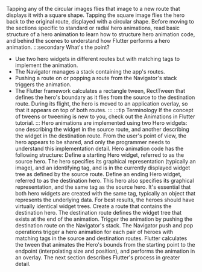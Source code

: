 Tapping any of the circular images flies that image to a new route
that displays it with a square shape.
Tapping the square image flies the hero back to
the original route, displayed with a circular shape.
Before moving to the sections specific to
standard
or radial hero animations,
read basic structure of a hero animation
to learn how to structure hero animation code,
and behind the scenes to understand
how Flutter performs a hero animation.
:::secondary What's the point?
* Use two hero widgets in different routes but with matching tags to
    implement the animation.
* The Navigator manages a stack containing the app's routes.
* Pushing a route on or popping a route from the Navigator's stack
    triggers the animation.
* The Flutter framework calculates a rectangle tween,
    RectTween that defines the hero's boundary
    as it flies from the source to the destination route.
    During its flight, the hero is moved to
    an application overlay, so that it appears on top of both routes.
:::
:::tip Terminology
If the concept of tweens or tweening is new to you,
check out the Animations in Flutter tutorial.
:::
Hero animations are implemented using two Hero
widgets: one describing the widget in the source route,
and another describing the widget in the destination route.
From the user's point of view, the hero appears to be shared, and
only the programmer needs to understand this implementation detail.
Hero animation code has the following structure:
Define a starting Hero widget, referred to as the source
   hero. The hero specifies its graphical representation
   (typically an image), and an identifying tag, and is in
   the currently displayed widget tree as defined by the source route.
Define an ending Hero widget, referred to as the destination hero.
   This hero also specifies its graphical representation,
   and the same tag as the source hero.
   It's essential that both hero widgets are created with
   the same tag, typically an object that represents the
   underlying data. For best results, the heroes should have
   virtually identical widget trees.
Create a route that contains the destination hero.
   The destination route defines the widget tree that exists
   at the end of the animation.
Trigger the animation by pushing the destination route on the
   Navigator's stack. The Navigator push and pop operations trigger
   a hero animation for each pair of heroes with matching tags in
   the source and destination routes.
Flutter calculates the tween that animates the Hero's bounds from
the starting point to the endpoint (interpolating size and position),
and performs the animation in an overlay.
The next section describes Flutter's process in greater detail.
